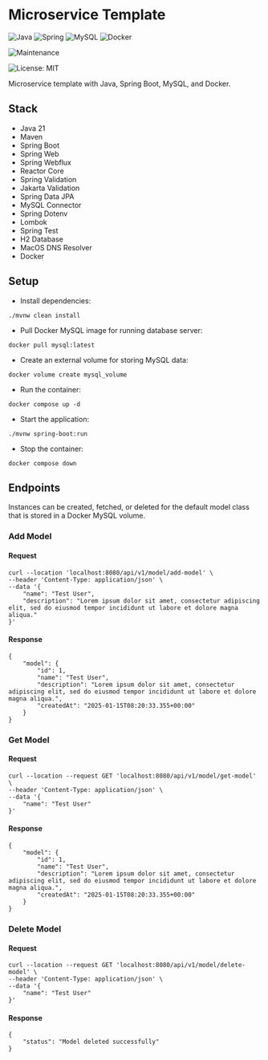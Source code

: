 # Microservice Template

![Java](https://img.shields.io/badge/java-%23ED8B00.svg?style=for-the-badge&logo=openjdk&logoColor=white) ![Spring](https://img.shields.io/badge/spring-%236DB33F.svg?style=for-the-badge&logo=spring&logoColor=white) ![MySQL](https://img.shields.io/badge/mysql-4479A1.svg?style=for-the-badge&logo=mysql&logoColor=white) ![Docker](https://img.shields.io/badge/docker-%230db7ed.svg?style=for-the-badge&logo=docker&logoColor=white)

![Maintenance](https://img.shields.io/badge/Maintained%3F-yes-green.svg)

![License: MIT](https://img.shields.io/badge/License-MIT-yellow.svg)

Microservice template with Java, Spring Boot, MySQL, and Docker.

## Stack

- Java 21
- Maven
- Spring Boot
- Spring Web
- Spring Webflux
- Reactor Core
- Spring Validation
- Jakarta Validation
- Spring Data JPA
- MySQL Connector
- Spring Dotenv
- Lombok
- Spring Test
- H2 Database
- MacOS DNS Resolver
- Docker

## Setup

- Install dependencies:

```
./mvnw clean install
```

- Pull Docker MySQL image for running database server:

```
docker pull mysql:latest
```

- Create an external volume for storing MySQL data:

```
docker volume create mysql_volume
```

- Run the container:

```
docker compose up -d
```

- Start the application:

```
./mvnw spring-boot:run
```

- Stop the container:

```
docker compose down
```

## Endpoints

Instances can be created, fetched, or deleted for the default model class that is stored in a Docker MySQL volume.

### Add Model

#### Request

```
curl --location 'localhost:8080/api/v1/model/add-model' \
--header 'Content-Type: application/json' \
--data '{
    "name": "Test User",
    "description": "Lorem ipsum dolor sit amet, consectetur adipiscing elit, sed do eiusmod tempor incididunt ut labore et dolore magna aliqua."
}'
```

#### Response

```
{
    "model": {
        "id": 1,
        "name": "Test User",
        "description": "Lorem ipsum dolor sit amet, consectetur adipiscing elit, sed do eiusmod tempor incididunt ut labore et dolore magna aliqua.",
        "createdAt": "2025-01-15T08:20:33.355+00:00"
    }
}
```

### Get Model

#### Request

```
curl --location --request GET 'localhost:8080/api/v1/model/get-model' \
--header 'Content-Type: application/json' \
--data '{
    "name": "Test User"
}'
```

#### Response

```
{
    "model": {
        "id": 1,
        "name": "Test User",
        "description": "Lorem ipsum dolor sit amet, consectetur adipiscing elit, sed do eiusmod tempor incididunt ut labore et dolore magna aliqua.",
        "createdAt": "2025-01-15T08:20:33.355+00:00"
    }
}
```

### Delete Model

#### Request

```
curl --location --request GET 'localhost:8080/api/v1/model/delete-model' \
--header 'Content-Type: application/json' \
--data '{
    "name": "Test User"
}'
```

#### Response

```
{
    "status": "Model deleted successfully"
}
```
